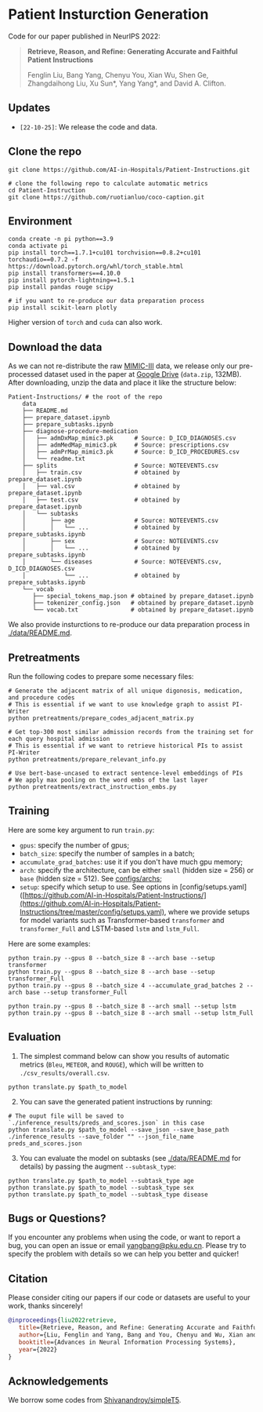# Patient Insturction Generation
Code for our paper published in NeurIPS 2022:
> **Retrieve, Reason, and Refine: Generating Accurate and Faithful Patient Instructions**
> 
> Fenglin Liu, Bang Yang, Chenyu You, Xian Wu, Shen Ge, Zhangdaihong Liu, Xu Sun*, Yang Yang*, and David A. Clifton.

## Updates
- `[22-10-25]`: We release the code and data.

## Clone the repo
```
git clone https://github.com/AI-in-Hospitals/Patient-Instructions.git

# clone the following repo to calculate automatic metrics
cd Patient-Instruction
git clone https://github.com/ruotianluo/coco-caption.git 
```

## Environment

```
conda create -n pi python==3.9
conda activate pi
pip install torch==1.7.1+cu101 torchvision==0.8.2+cu101 torchaudio==0.7.2 -f https://download.pytorch.org/whl/torch_stable.html
pip install transformers==4.10.0
pip install pytorch-lightning==1.5.1
pip install pandas rouge scipy

# if you want to re-produce our data preparation process
pip install scikit-learn plotly
```
Higher version of `torch` and `cuda` can also work.



## Download the data 
As we can not re-distribute the raw [MIMIC-III](https://physionet.org/content/mimiciii/1.4/) data, we release only our pre-processed dataset used in the paper at [Google Drive](https://drive.google.com/file/d/1z1SvPDZ_yixuWuzQr9aK7bNPJUq2tEhY/view?usp=sharing) (`data.zip`, 132MB). After downloading, unzip the data and place it like the structure below:

```
Patient-Instructions/ # the root of the repo
    data
    ├── README.md
    ├── prepare_dataset.ipynb
    ├── prepare_subtasks.ipynb
    ├── diagnose-procedure-medication
    │   ├── admDxMap_mimic3.pk      # Source: D_ICD_DIAGNOSES.csv
    │   ├── admMedMap_mimic3.pk     # Source: prescriptions.csv
    │   ├── admPrMap_mimic3.pk      # Source: D_ICD_PROCEDURES.csv
    │   └── readme.txt
    ├── splits                      # Source: NOTEEVENTS.csv
    │   ├── train.csv               # obtained by prepare_dataset.ipynb
    │   ├── val.csv                 # obtained by prepare_dataset.ipynb
    │   ├── test.csv                # obtained by prepare_dataset.ipynb
    │   └── subtasks                
    │       ├── age                 # Source: NOTEEVENTS.csv
    │       │   └── ...             # obtained by prepare_subtasks.ipynb
    │       ├── sex                 # Source: NOTEEVENTS.csv
    │       │   └── ...             # obtained by prepare_subtasks.ipynb
    │       └── diseases            # Source: NOTEEVENTS.csv, D_ICD_DIAGNOSES.csv
    │           └── ...             # obtained by prepare_subtasks.ipynb
    └── vocab               
       ├── special_tokens_map.json # obtained by prepare_dataset.ipynb
       ├── tokenizer_config.json   # obtained by prepare_dataset.ipynb
       └── vocab.txt               # obtained by prepare_dataset.ipynb
```
We also provide insturctions to re-produce our data preparation process in [./data/README.md](https://github.com/AI-in-Hospitals/Patient-Instructions/tree/master/data).

## Pretreatments
Run the following codes to prepare some necessary files:
```
# Generate the adjacent matrix of all unique digonosis, medication, and procedure codes
# This is essential if we want to use knowledge graph to assist PI-Writer
python pretreatments/prepare_codes_adjacent_matrix.py

# Get top-300 most similar admission records from the training set for each query hospital admission
# This is essential if we want to retrieve historical PIs to assist PI-Writer
python pretreatments/prepare_relevant_info.py

# Use bert-base-uncased to extract sentence-level embeddings of PIs
# We apply max pooling on the word embs of the last layer
python pretreatments/extract_instruction_embs.py 
```


## Training
Here are some key argument to run `train.py`:
- `gpus`: specify the number of gpus;
- `batch_size`: specify the number of samples in a batch;
- `accumulate_grad_batches`: use it if you don't have much gpu memory;
- `arch`: specify the architecture, can be either `small` (hidden size = 256) or `base` (hidden size = 512). See [configs/archs](https://github.com/AI-in-Hospitals/Patient-Instructions/tree/master/config/archs);
- `setup`: specify which setup to use. See options in [config/setups.yaml]([https://github.com/AI-in-Hospitals/Patient-Instructions/](https://github.com/AI-in-Hospitals/Patient-Instructions/tree/master/config/setups.yaml), where we provide setups for model variants such as Transformer-based `transformer` and `transformer_Full` and LSTM-based `lstm` and `lstm_Full`.

Here are some examples:
```
python train.py --gpus 8 --batch_size 8 --arch base --setup transformer
python train.py --gpus 8 --batch_size 8 --arch base --setup transformer_Full
python train.py --gpus 8 --batch_size 4 --accumulate_grad_batches 2 --arch base --setup transformer_Full

python train.py --gpus 8 --batch_size 8 --arch small --setup lstm
python train.py --gpus 8 --batch_size 8 --arch small --setup lstm_Full
```

## Evaluation
1. The simplest command below can show you results of automatic metrics (`Bleu`, `METEOR`, and `ROUGE`), which will be written to `./csv_results/overall.csv`.
```
python translate.py $path_to_model
```

2. You can save the generated patient instructions by running:
```
# The ouput file will be saved to `./inference_results/preds_and_scores.json` in this case
python translate.py $path_to_model --save_json --save_base_path ./inference_results --save_folder "" --json_file_name preds_and_scores.json 
```

3. You can evaluate the model on subtasks (see [./data/README.md](https://github.com/AI-in-Hospitals/Patient-Instructions/tree/master/data) for details) by passing the augment `--subtask_type`:
```
python translate.py $path_to_model --subtask_type age
python translate.py $path_to_model --subtask_type sex
python translate.py $path_to_model --subtask_type disease
```


## Bugs or Questions?

If you encounter any problems when using the code, or want to report a bug, you can open an issue or email yangbang@pku.edu.cn. Please try to specify the problem with details so we can help you better and quicker!



## Citation

Please consider citing our papers if our code or datasets are useful to your work, thanks sincerely!

```bibtex
@inproceedings{liu2022retrieve,
   title={Retrieve, Reason, and Refine: Generating Accurate and Faithful Patient Instructions},
   author={Liu, Fenglin and Yang, Bang and You, Chenyu and Wu, Xian and Ge, Shen and Liu, Zhangdaihong and Sun, Xu and Yang, Yang and Clifton, David A. Clifton},
   booktitle={Advances in Neural Information Processing Systems},
   year={2022}
}
```

## Acknowledgements
We borrow some codes from [Shivanandroy/simpleT5](https://github.com/Shivanandroy/simpleT5).
